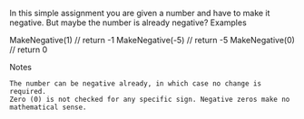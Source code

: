 In this simple assignment you are given a number and have to make it negative. But maybe the number is already negative?
Examples

MakeNegative(1)    // return -1
MakeNegative(-5)   // return -5
MakeNegative(0)    // return 0

Notes

    The number can be negative already, in which case no change is required.
    Zero (0) is not checked for any specific sign. Negative zeros make no mathematical sense.

